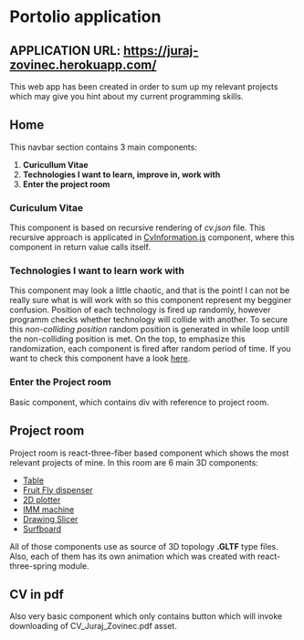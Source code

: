 # Portolio application

## APPLICATION URL: https://juraj-zovinec.herokuapp.com/

This web app has been created in order to sum up my relevant projects which may give you hint about my current programming skills.

## Home

This navbar section contains 3 main components:
1. **Curicullum Vitae**
2. **Technologies I want to learn, improve in, work with**
3. **Enter the project room**

### Curiculum Vitae

This component is based on recursive rendering of *cv.json* file. This recursive approach is applicated in [CvInformation.js](https://github.com/Jurajzovinec/CV-Zovinec/blob/master/src/components/CvInformation.js) component, where this component in return value calls itself.

### Technologies I want to learn work with

This component may look a little chaotic, and that is the point! I can not be really sure what is will work with so this component represent my begginer confusion. Position of each technology is fired up randomly, however programm checks whether technology will collide with another. To secure this *non-colliding position* random position is generated in while loop untill the non-colliding position is met. On the top, to emphasize this randomization, each component is fired after random period of time. If you want to check this component have a look [here](https://github.com/Jurajzovinec/CV-Zovinec/blob/master/src/components/TechnologiesVisualization2D.js).

### Enter the Project room

Basic component, which contains div with reference to project room.

## Project room

Project room is react-three-fiber based component which shows the most relevant projects of mine. In this room are 6 main 3D components:

* [Table](https://github.com/Jurajzovinec/CV-Zovinec/blob/master/src/components/3DProjectRoomComponents/TableModel.js)
* [Fruit Fly dispenser](https://github.com/Jurajzovinec/CV-Zovinec/blob/master/src/components/3DProjectRoomComponents/FruitFlyDispenser.js)
* [2D plotter](https://github.com/Jurajzovinec/CV-Zovinec/blob/master/src/components/3DProjectRoomComponents/TwoDPlotter.js)
* [IMM machine](https://github.com/Jurajzovinec/CV-Zovinec/blob/master/src/components/3DProjectRoomComponents/ImmMachine.js)
* [Drawing Slicer](https://github.com/Jurajzovinec/CV-Zovinec/blob/master/src/components/3DProjectRoomComponents/DrawingSlicer.js)
* [Surfboard](https://github.com/Jurajzovinec/CV-Zovinec/blob/master/src/components/3DProjectRoomComponents/Surfboard.js)

All of those components use as source of 3D topology **.GLTF** type files. Also, each of them has its own animation which was created with react-three-spring module.

## CV in pdf

Also very basic component which only contains button which will invoke downloading of CV_Juraj_Zovinec.pdf asset.
